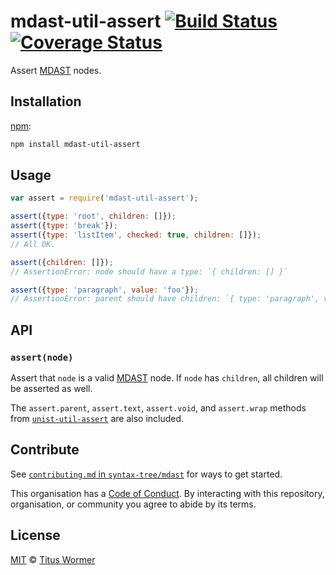 # mdast-util-assert [![Build Status][travis-badge]][travis] [![Coverage Status][codecov-badge]][codecov]

Assert [MDAST][] nodes.

## Installation

[npm][]:

```bash
npm install mdast-util-assert
```

## Usage

```javascript
var assert = require('mdast-util-assert');

assert({type: 'root', children: []});
assert({type: 'break'});
assert({type: 'listItem', checked: true, children: []});
// All OK.

assert({children: []});
// AssertionError: node should have a type: `{ children: [] }`

assert({type: 'paragraph', value: 'foo'});
// AssertionError: parent should have children: `{ type: 'paragraph', value: 'foo' }`
```

## API

### `assert(node)`

Assert that `node` is a valid [MDAST][] node.  If `node` has `children`,
all children will be asserted as well.

The `assert.parent`, `assert.text`, `assert.void`, and `assert.wrap`
methods from [`unist-util-assert`][unist-util-assert] are also included.

## Contribute

See [`contributing.md` in `syntax-tree/mdast`][contributing] for ways to get
started.

This organisation has a [Code of Conduct][coc].  By interacting with this
repository, organisation, or community you agree to abide by its terms.

## License

[MIT][license] © [Titus Wormer][author]

<!-- Definitions -->

[travis-badge]: https://img.shields.io/travis/syntax-tree/mdast-util-assert.svg

[travis]: https://travis-ci.org/syntax-tree/mdast-util-assert

[codecov-badge]: https://img.shields.io/codecov/c/github/syntax-tree/mdast-util-assert.svg

[codecov]: https://codecov.io/github/syntax-tree/mdast-util-assert

[npm]: https://docs.npmjs.com/cli/install

[license]: LICENSE

[author]: http://wooorm.com

[mdast]: https://github.com/syntax-tree/mdast

[unist-util-assert]: https://github.com/syntax-tree/unist-util-assert

[contributing]: https://github.com/syntax-tree/mdast/blob/master/contributing.md

[coc]: https://github.com/syntax-tree/mdast/blob/master/code-of-conduct.md

